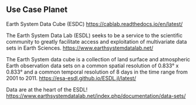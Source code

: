 ## Use Case Planet

Earth System Data Cube (ESDC) 
https://cablab.readthedocs.io/en/latest/

The Earth System Data Lab (ESDL) seeks to be a service to the scientific community to greatly facilitate access and exploitation of multivariate data sets in Earth Sciences.
https://www.earthsystemdatalab.net/

The Earth System data cube is a collection of land surface and atmospheric Earth observation data sets on a common spatial resolution of 0.833° x 0.833° and a common temporal resolution of 8 days in the time range from 2001 to 2011.
https://esa-esdl.github.io/ESDL.jl/latest/

Data are at the heart of the ESDL!
https://www.earthsystemdatalab.net/index.php/documentation/data-sets/
